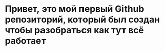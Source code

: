 # Привет, это мой первый Github репозиторий, который был создан чтобы разобраться как тут всё работает
